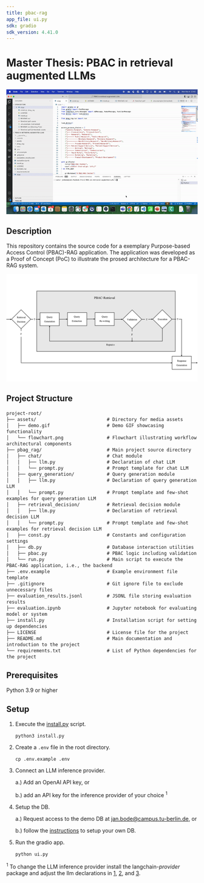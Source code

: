 ```yaml
---
title: pbac-rag
app_file: ui.py
sdk: gradio
sdk_version: 4.41.0
---
```

# Master Thesis: PBAC in retrieval augmented LLMs

![Demo Video](assets/demo.gif)

## Description
This repository contains the source code for a exemplary Purpose-based Access Control (PBAC)-RAG application. 
The application was developed as a Proof of Concept (PoC) to illustrate the prosed architecture for a PBAC-RAG system.  

![Flow Chart](assets/flowchart.png)


## Project Structure
```plaintext
project-root/
├── assets/                          # Directory for media assets
│   ├── demo.gif                     # Demo GIF showcasing functionality
│   └── flowchart.png                # Flowchart illustrating workflow architectural components
├── pbag_rag/                        # Main project source directory
│   ├── chat/                        # Chat module
│   │   ├── llm.py                   # Declaration of chat LLM
│   │   └── prompt.py                # Prompt template for chat LLM
│   ├── query_generation/            # Query generation module
│   │   ├── llm.py                   # Declaration of query generation LLM
│   │   └── prompt.py                # Prompt template and few-shot examples for query generation LLM 
│   ├── retrieval_decision/          # Retrieval decision module
│   │   ├── llm.py                   # Declaration of retrieval decision LLM
│   │   └── prompt.py                # Prompt template and few-shot examples for retrieval decision LLM
│   ├── const.py                     # Constants and configuration settings
│   ├── db.py                        # Database interaction utilities
│   ├── pbac.py                      # PBAC logic including validation
│   └── run.py                       # Main script to execute the PBAC-RAG application, i.e., the backend
├── .env.example                     # Example environment file template
├── .gitignore                       # Git ignore file to exclude unnecessary files
├── evaluation_results.jsonl         # JSONL file storing evaluation results
├── evaluation.ipynb                 # Jupyter notebook for evaluating model or system
├── install.py                       # Installation script for setting up dependencies
├── LICENSE                          # License file for the project
├── README.md                        # Main documentation and introduction to the project
└── requirements.txt                 # List of Python dependencies for the project
```


## Prerequisites

Python 3.9 or higher

## Setup
1. Execute the [install.py](install.py) script.

    ```bash
    python3 install.py
    ```
2. Create a ```.env``` file in the root directory.

    ```
    cp .env.example .env
    ```

3. Connect an LLM inference provider.

    a.) Add an OpenAI API key, or

    b.) add an API key for the inference provider of your choice $^{1}$

4. Setup the DB.

    a.) Request access to the demo DB at [jan.bode@campus.tu-berlin.de](jan.bode@campus.tu-berlin.de), or

    b.) follow the [instructions](https://github.com/bodejan/california-imr-pii) to setup your own DB.

5. Run the gradio app.

    ```
    python ui.py
    ```

$^1$ To change the LLM inference provider install the langchain-*provider* package and adjust the llm declarations in [1](pbag_rag/query_generation/llm.py#78), [2](pbag_rag/retrieval_decision/llm.py#L62), and [3](pbag_rag/chat/llm.py#52).
